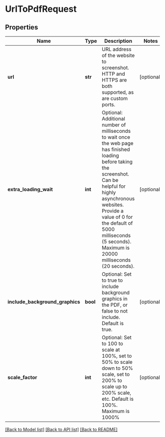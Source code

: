 # UrlToPdfRequest

## Properties
Name | Type | Description | Notes
------------ | ------------- | ------------- | -------------
**url** | **str** | URL address of the website to screenshot.  HTTP and HTTPS are both supported, as are custom ports. | [optional] 
**extra_loading_wait** | **int** | Optional: Additional number of milliseconds to wait once the web page has finished loading before taking the screenshot.  Can be helpful for highly asynchronous websites.  Provide a value of 0 for the default of 5000 milliseconds (5 seconds). Maximum is 20000 milliseconds (20 seconds). | [optional] 
**include_background_graphics** | **bool** | Optional: Set to true to include background graphics in the PDF, or false to not include.  Default is true. | [optional] 
**scale_factor** | **int** | Optional: Set to 100 to scale at 100%, set to 50% to scale down to 50% scale, set to 200% to scale up to 200% scale, etc.  Default is 100%. Maximum is 1000% | [optional] 

[[Back to Model list]](../README.md#documentation-for-models) [[Back to API list]](../README.md#documentation-for-api-endpoints) [[Back to README]](../README.md)



